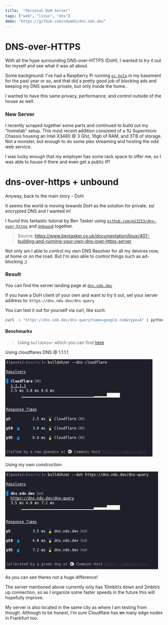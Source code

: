 ```yaml
---
title:  "Personal DoH Server"
tags: ["web", "linux", "dns"]
demo: "https://github.com/ndom91/dns.ndo.dev"
---
```


# DNS-over-HTTPS

With all the hype surrounding DNS-over-HTTPS (DoH), I wanted to try it out for myself and see what it was all about. 

Some background: I've had a Raspberry Pi running [`pi-hole`](https://pi-hole.net) in my basement for the past year or so, and that did a pretty good job of blocking ads and keeping my DNS queries private, but only inside the home.. 

I wanted to have this same privacy, performance, and control outside of the house as well. 



### New Server

I recently scraped together some parts and continued to build out my "homelab" setup. This most recent addition consisted of a 1U Supermicro Chassis housing an Intel X3480 @ 3 Ghz, 16gb of RAM, and 3TB of storage. Not a monster, but enough to do some plex streaming and hosting the odd web service. 

I was lucky enough that my employer has some rack space to offer me, so I was able to house it there and even get a public IP!



# dns-over-https + unbound

Anyway, back to the main story - DoH. 

It seems the world is moving towards DoH as the solution for private, ssl encrypted DNS and I wanted in! 

I found this fantastic tutorial by Ben Tasker using [`github.com/m13253/dns-over-https`](https://github.com/m13253/dns-over-https) and [`Unbound`](https://nlnetlabs.nl/projects/unbound/about/) together. 

> Source: https://www.bentasker.co.uk/documentation/linux/407-building-and-running-your-own-dns-over-https-server

Not only am I able to control my own DNS Resolver for all my devices now, at home or on the road. But I'm also able to control things such as ad-blocking ;) 

### Result

You can find the server landing page at [`dns.ndo.dev`](https://dns.ndo.dev)

If you have a DoH client of your own and want to try it out, set your server address to: `https://dns.ndo.dev/dns-query` 

You can test it out for yourself via curl, like such: 

```bash
curl -s "https://dns.ndo.dev/dns-query?name=google.com&type=A" | python -m json.tool
```

#### Benchmarks

> Using `bulldohzer` which you can find [here](https://github.com/commonshost/bulldohzer) 

Using cloudflares DNS @ 1.1.1.1

![cloudflare screenshot](doh_cloudflare.png) 

Using my own construction 

![dns.ndo.dev screenshot](doh_ndo.png) 

As you can see theres not a huge difference! 

The server mentioned above currently only has 10mbit/s down and 2mbit/s up connection, so as I organize some faster speeds in the future this will hopefully improve. 

My server is also located in the same city as where I am testing from though.  Although to be honest, I'm sure Cloudflare has ~~an~~ many edge nodes in Frankfurt too. 
